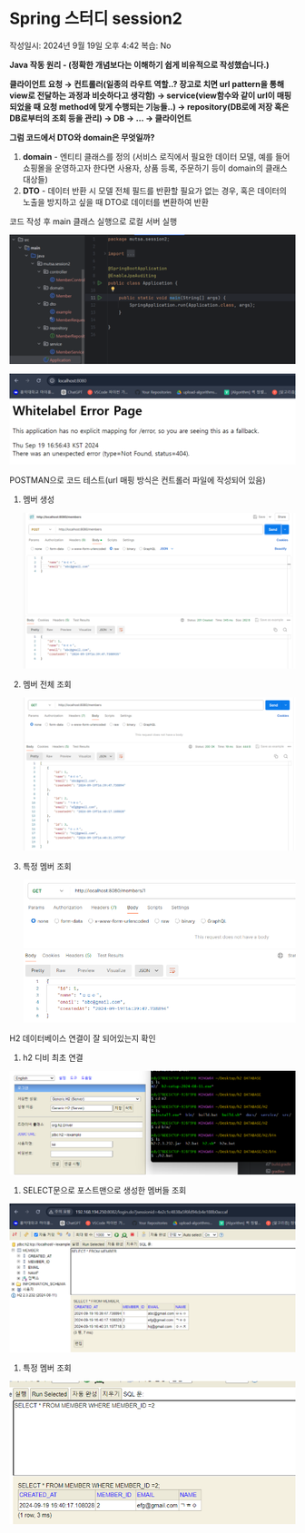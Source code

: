 # Spring 스터디 session2

작성일시: 2024년 9월 19일 오후 4:42
복습: No

**Java 작동 원리 - (정확한 개념보다는 이해하기 쉽게 비유적으로 작성했습니다.)**

**클라이언트 요청 → 컨트롤러(일종의 라우트 역할..? 장고로 치면 url pattern을 통해 view로 전달하는 과정과 비슷하다고 생각함) → service(view함수와 같이 url이 매핑되었을 때 요청 method에 맞게 수행되는 기능들..) → repository(DB로에 저장 혹은 DB로부터의 조회 등을 관리) → DB → … → 클라이언트**

**그럼 코드에서 DTO와 domain은 무엇일까?**

1. **domain** - 엔티티 클래스를 정의 (서비스 로직에서 필요한 데이터 모델, 예를 들어 쇼핑몰을 운영하고자 한다면 사용자, 상품 등록, 주문하기 등이 domain의 클래스 대상들)
2. **DTO** - 데이터 반환 시 모델 전체 필드를 반환할 필요가 없는 경우, 혹은 데이터의 노출을 방지하고 싶을 때 DTO로 데이터를 변환하여 반환

코드 작성 후 main 클래스 실행으로 로컬 서버 실행

![image.png](images/image.png)

![image.png](images/image%201.png)

POSTMAN으로 코드 테스트(url 매핑 방식은 컨트롤러 파일에 작성되어 있음)

1. 멤버 생성

   ![image.png](images/image%202.png)

2. 멤버 전체 조회

   ![image.png](images/image%203.png)

3. 특정 멤버 조회

   ![image.png](images/image%204.png)


H2 데이터베이스 연결이 잘 되어있는지 확인

1. h2 디비 최초 연결

![image.png](images/image%205.png)

1. SELECT문으로 포스트맨으로 생성한 멤버들 조회

![image.png](images/image%206.png)

1. 특정 멤버 조회

![image.png](images/image%207.png)